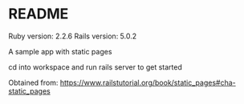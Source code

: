 # README

Ruby version: 2.2.6
Rails version: 5.0.2

A sample app with static pages

cd into workspace and run rails server to get started

Obtained from: https://www.railstutorial.org/book/static_pages#cha-static_pages
